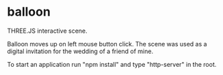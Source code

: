 # balloon
THREE.JS interactive scene.

Balloon moves up on left mouse button click. The scene was used as a digital invitation for the wedding of a friend of mine.

To start an application run "npm install" and type "http-server" in the root.
